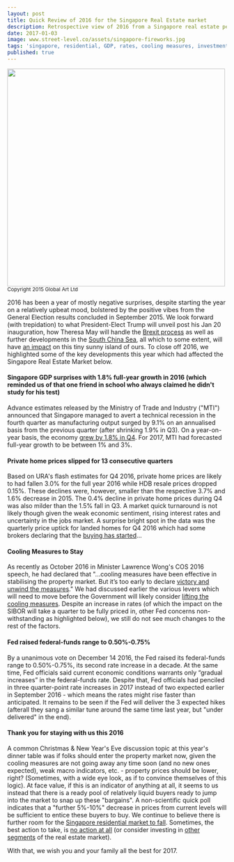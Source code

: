 ```yaml
---
layout: post
title: Quick Review of 2016 for the Singapore Real Estate market
description: Retrospective view of 2016 from a Singapore real estate perspective
date: 2017-01-03
image: www.street-level.co/assets/singapore-fireworks.jpg
tags: 'singapore, residential, GDP, rates, cooling measures, investment'
published: true
---
```

<img src="{{site.url}}/assets/singapore-fireworks.jpg" width="500px"><br>
<sup>Copyright 2015 Global Art Ltd</sup><br>

2016 has been a year of mostly negative surprises, despite starting the year on a relatively upbeat mood, bolstered by the positive vibes from the General Election results concluded in September 2015. We look forward (with trepidation) to what President-Elect Trump will unveil post his Jan 20 inauguration, how Theresa May will handle the [Brexit process](https://www.theguardian.com/politics/2017/jan/05/theresa-may-plans-major-speech-defuse-brexit-criticism) as well as further developments in the [South China Sea](http://www.reuters.com/article/us-southchinasea-china-navy-idUSKBN14N01D), all which to some extent, will have [an impact](http://www.straitstimes.com/asia/east-asia/terrex-vehicles-still-being-detained-in-hong-kong) on this tiny sunny island of ours. To close off 2016, we highlighted some of the key developments this year which had affected the Singapore Real Estate Market below.<!--more-->

#### **Singapore GDP surprises with 1.8% full-year growth in 2016 (which reminded us of that one friend in school who always claimed he didn't study for his test)**

Advance estimates released by the Ministry of Trade and Industry ("MTI") announced that Singapore managed to avert a technical recession in the fourth quarter as manufacturing output surged by 9.1% on an annualised basis from the previous quarter (after shrinking 1.9% in Q3). On a year-on-year basis, the economy [grew by 1.8% in Q4](http://www.singstat.gov.sg/docs/default-source/default-document-library/news/press_releases/advgdp4q2016.pdf). For 2017, MTI had forecasted full-year growth to be between 1% and 3%.

#### **Private home prices slipped for 13 consecutive quarters**

Based on URA's flash estimates for Q4 2016, private home prices are likely to had fallen 3.0% for the full year 2016 while HDB resale prices dropped 0.15%. These declines were, however, smaller than the respective 3.7% and 1.6% decrease in 2015. The 0.4% decline in private home prices during Q4 was also milder than the 1.5% fall in Q3. A market quick turnaround is not likely though given the weak economic sentiment, rising interest rates and uncertainty in the jobs market. A surprise bright spot in the data was the quarterly price uptick for landed homes for Q4 2016 which had some brokers declaring that the [buying has started](http://www.propertyguru.com.sg/property-management-news/2017/1/143918/landed-home-prices-up-for-first-time-since-2013)... 

#### **Cooling Measures to Stay**

As recently as October 2016 in Minister Lawrence Wong's COS 2016 speech, he had declared that "...cooling measures have been effective in stabilising the property market. But it’s too early to declare [victory and unwind the measures](http://www.mnd.gov.sg/BudgetDebate2016/speeches-minister-lawrence-wong-building-a-better-home-together.htm)." We had discussed earlier the various levers which will need to move before the Government will likely consider [lifting the cooling measures](http://www.street-level.co/2016/07/15/catching-the-wind-when-to-invest-in-singapore-residentials-again.html). Despite an increase in rates (of which the impact on the SIBOR will take a quarter to be fully priced in, other Fed concerns non-withstanding as highlighted below), we still do not see much changes to the rest of the factors. 

#### **Fed raised federal-funds range to 0.50%-0.75%**

By a unanimous vote on December 14 2016, the Fed raised its federal-funds range to 0.50%-0.75%, its second rate increase in a decade. At the same time, Fed officials said current economic conditions warrants only “gradual increases” in the federal-funds rate. Despite that, Fed officials had penciled in three quarter-point rate increases in 2017 instead of two expected earlier in September 2016 - which means the rates might rise faster than anticipated.  It remains to be seen if the Fed will deliver the 3 expected hikes (afterall they sang a similar tune around the same time last year, but "under delivered" in the end).

#### **Thank you for staying with us this 2016**

A common Christmas & New Year's Eve discussion topic at this year's dinner table was if folks should enter the property market now, given the cooling measures are not going away any time soon (and no new ones expected), weak macro indicators, etc. - property prices should be lower, right? (Sometimes, with a wide eye look, as if to convince themselves of this logic). At face value, if this is an indicator of anything at all, it seems to us instead that there is a ready pool of relatively liquid buyers ready to jump into the market to snap up these "bargains". A non-scientific quick poll indicates that a "further 5%-10%" decrease in prices from current levels will be sufficient to entice these buyers to buy. We continue to believe there is further room for the [Singapore residential market to fall](http://www.street-level.co/2016/11/05/sg-residential-property-prices-how-much-lower.html). Sometimes, the best action to take, is [no action at all](https://blogs.cfainstitute.org/investor/2013/01/30/portfolio-strategy-in-praise-of-inaction/) (or consider investing in [other segments](http://www.street-level.co/2016/12/09/singapore-reits-which-sector-will-outperform-in-2017.html) of the real estate market).

With that, we wish you and your family all the best for 2017.
